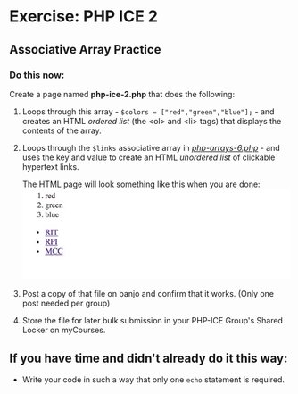 # Exercise: PHP ICE 2

## Associative Array Practice

### Do this now:

Create a page named **php-ice-2.php** that does the following:  

1. Loops through this array - `$colors = ["red","green","blue"];` - and creates an HTML *ordered list* (the &lt;ol> and &lt;li> tags) that displays the contents of the array.  
1. Loops through the `$links` associative array in *[php-arrays-6.php](php-3.md#section5)* - and uses the key and value to create an HTML *unordered list* of clickable hypertext links.

    The HTML page will look something like this when you are done:
    ![Screenshot](_images/php-arrays-1.jpg)

1. Post a copy of that file on banjo and confirm that it works.  (Only one post needed per group)
1. Store the file for later bulk submission in your PHP-ICE Group's Shared Locker on myCourses.

## If you have time and didn't already do it this way:
- Write your code in such a way that only one `echo` statement is required.

